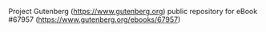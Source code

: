 Project Gutenberg (https://www.gutenberg.org) public repository for eBook #67957 (https://www.gutenberg.org/ebooks/67957)
